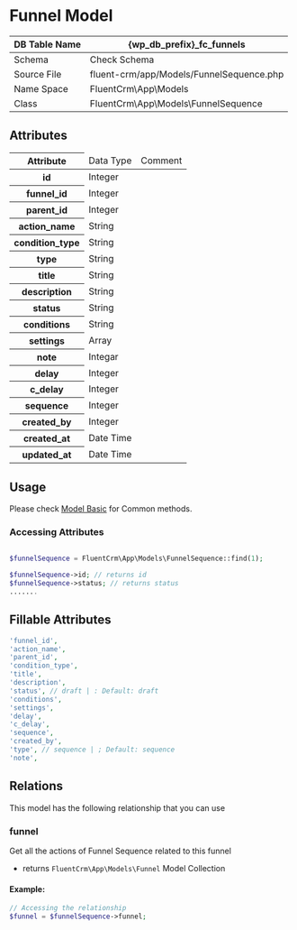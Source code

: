 # Funnel Model

| DB Table Name | {wp_db_prefix}_fc_funnels                                                |
|---------------|--------------------------------------------------------------------------|
| Schema        | <a :href="$withBase('/database/#fc-subscribers-table')">Check Schema</a> |
| Source File   | fluent-crm/app/Models/FunnelSequence.php                                 |
| Name Space    | FluentCrm\App\Models                                                     |
| Class         | FluentCrm\App\Models\FunnelSequence                                      |

## Attributes
<table>
    <thead>
        <tr>
           <th>Attribute</th>
           <td>Data Type</td>
           <td>Comment</td>
      </tr>
    </thead>
    <tbody>
        <tr>
            <th>id</th>
            <td>Integer</td>
            <td></td>
        </tr>
        <tr>
            <th>funnel_id</th>
            <td>Integer</td>
            <td></td>
        </tr>
        <tr>
            <th>parent_id</th>
            <td>Integer</td>
            <td></td>
        </tr>
        <tr>
            <th>action_name</th>
            <td> String</td>
            <td></td>
        </tr>
        <tr>
            <th>condition_type</th>
            <td> String</td>
            <td></td>
        </tr>
        <tr>
            <th>type</th>
            <td> String</td>
            <td></td>
        </tr>
        <tr>
            <th>title</th>
            <td>String</td>
            <td></td>
        </tr>
        <tr>
            <th>description</th>
            <td> String</td>
            <td></td>
        </tr>
        <tr>
            <th>status</th>
            <td>String</td>
            <td></td>
        </tr>
        <tr>
            <th>conditions</th>
            <td>String</td>
            <td></td>
        </tr>
        <tr>
            <th>settings</th>
            <td>Array</td>
            <td></td>
        </tr>
        <tr>
            <th>note</th>
            <td>Integar</td>
            <td></td>
        </tr>
        <tr>
            <th>delay</th>
            <td>Integer</td>
            <td></td>
        <tr>
        <tr>
            <th>c_delay</th>
            <td> Integer</td>
            <td></td>
        </tr>
        <tr>
            <th>sequence</th>
            <td> Integer</td>
            <td></td>
        </tr>
        <tr>
            <th>created_by</th>
            <td>Integer</td>
            <td></td>
        </tr>
        <tr>
            <th>created_at</th>
            <td>Date Time</td>
            <td></td>
        </tr>
        <tr>
            <th>updated_at</th>
            <td>Date Time</td>
            <td></td>
        </tr>
    </tbody>
</table>

## Usage

Please check <a href="/database/models/">Model Basic</a> for Common methods.

### Accessing Attributes

```php 

$funnelSequence = FluentCrm\App\Models\FunnelSequence::find(1);

$funnelSequence->id; // returns id
$funnelSequence->status; // returns status
.......
```

## Fillable Attributes

```php
'funnel_id',
'action_name',
'parent_id',
'condition_type',
'title',
'description',
'status', // draft | : Default: draft
'conditions',
'settings',
'delay',
'c_delay',
'sequence',
'created_by',
'type', // sequence | ; Default: sequence
'note',

```

## Relations
This model has the following relationship that you can use

### funnel
Get all the actions of Funnel Sequence related to this funnel
- returns `FluentCrm\App\Models\Funnel` Model Collection
#### Example:
```php 
// Accessing the relationship
$funnel = $funnelSequence->funnel;
```


